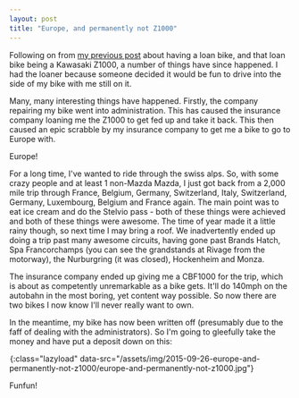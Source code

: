 ```yaml
---
layout: post
title: "Europe, and permanently not Z1000"
---
```

Following on from [my previous post](/2015/07/08/temporarily-z1000.html) about having a loan bike, and that loan bike being a Kawasaki Z1000, a number of things have since happened. I had the loaner because someone decided it would be fun to drive into the side of my bike with me still on it.

Many, many interesting things have happened. Firstly, the company repairing my bike went into administration. This has caused the insurance company loaning me the Z1000 to get fed up and take it back. This then caused an epic scrabble by my insurance company to get me a bike to go to Europe with.

Europe!

For a long time, I've wanted to ride through the swiss alps. So, with some crazy people and at least 1 non-Mazda Mazda, I just got back from a 2,000 mile trip through France, Belgium, Germany, Switzerland, Italy, Switzerland, Germany, Luxembourg, Belgium and France again. The main point was to eat ice cream and do the Stelvio pass - both of these things were achieved and both of these things were awesome. The time of year made it a little rainy though, so next time I may bring a roof. We inadvertently ended up doing a trip past many awesome circuits, having gone past Brands Hatch, Spa Francorchamps (you can see the grandstands at Rivage from the motorway), the Nurburgring (it was closed), Hockenheim and Monza. 

The insurance company ended up giving me a CBF1000 for the trip, which is about as competently unremarkable as a bike gets. It'll do 140mph on the autobahn in the most boring, yet content way possible. So now there are two bikes I now know I'll never really want to own.

In the meantime, my bike has now been written off (presumably due to the faff of dealing with the administrators). So I'm going to gleefully take the money and have put a deposit down on this:

![Speed Triple R](/assets/img/png-transparent.png){:class="lazyload" data-src="/assets/img/2015-09-26-europe-and-permanently-not-z1000/europe-and-permanently-not-z1000.jpg"}

Funfun!